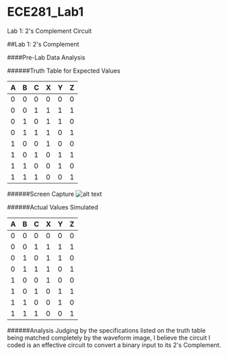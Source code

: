 ECE281_Lab1
===========

Lab 1: 2's Complement Circuit

##Lab 1: 2's Complement

####Pre-Lab Data Analysis

######Truth Table for Expected Values

|A|B|C|X|Y|Z|
|---|---|---|---|---|---|
|0|0|0|0|0|0|
|0|0|1|1|1|1|
|0|1|0|1|1|0|
|0|1|1|1|0|1|
|1|0|0|1|0|0|
|1|0|1|0|1|1|
|1|1|0|0|1|0|
|1|1|1|0|0|1|

######Screen Capture
![alt text](https://raw2.github.com/jcel/ECE281_Lab1/master/SimScreenshot.PNG "ISE Screen Capture")

######Actual Values Simulated

|A|B|C|X|Y|Z|
|---|---|---|---|---|---|
|0|0|0|0|0|0|
|0|0|1|1|1|1|
|0|1|0|1|1|0|
|0|1|1|1|0|1|
|1|0|0|1|0|0|
|1|0|1|0|1|1|
|1|1|0|0|1|0|
|1|1|1|0|0|1|

######Analysis
Judging by the specifications listed on the truth table being matched completely by the waveform image, I believe the circuit I coded is an effective circuit to convert a binary input to its 2's Complement.
